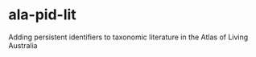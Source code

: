 # ala-pid-lit
Adding persistent identifiers to taxonomic literature in the Atlas of Living Australia

